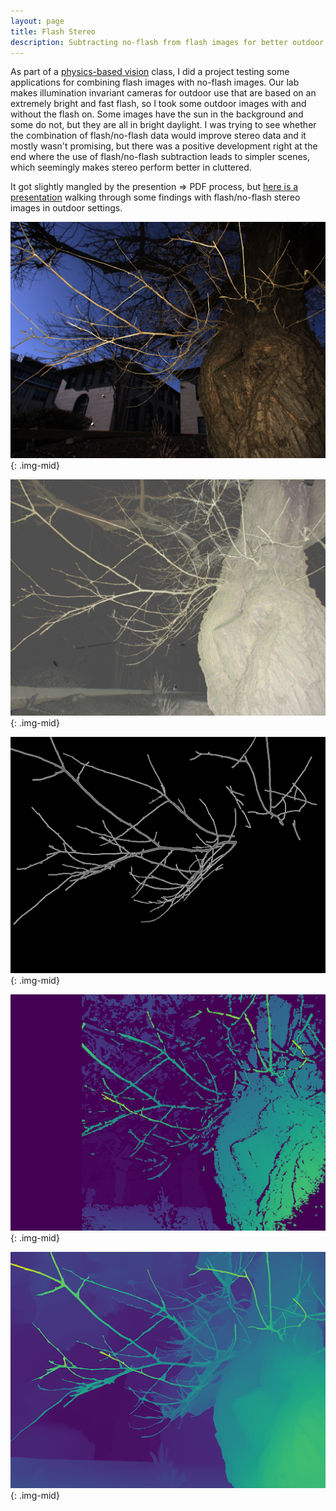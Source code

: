 ```yaml
---
layout: page
title: Flash Stereo
description: Subtracting no-flash from flash images for better outdoor stereo
---
```


As part of a [physics-based vision](https://www.cs.cmu.edu/~motoole2/16823-s20/) class, I did a project testing some applications for combining flash images with no-flash images. Our lab makes illumination invariant cameras for outdoor use that are based on an extremely bright and fast flash, so I took some outdoor images with and without the flash on. Some images have the sun in the background and some do not, but they are all in bright daylight. I was trying to see whether the combination of flash/no-flash data would improve stereo data and it mostly wasn't promising, but there was a positive development right at the end where the use of flash/no-flash subtraction leads to simpler scenes, which seemingly makes stereo perform better in cluttered.

It got slightly mangled by the presention &rArr; PDF process, but [here is a presentation](https://drive.google.com/file/d/1A-eUeogmrIn6qDxaHbjUHMXTTsmLqjK6/view?usp=sharing) walking through some findings with flash/no-flash stereo images in outdoor settings.

![Color image](images/fnf1.png){: .img-mid}

![Ratio image](images/fnf2.png){: .img-mid}

![Hand segmented branched](images/fnf3.png){: .img-mid}

![SGBM disparity](images/fnf4.png){: .img-mid}

![RAFT disparity](images/fnf5.png){: .img-mid}

&nbsp;